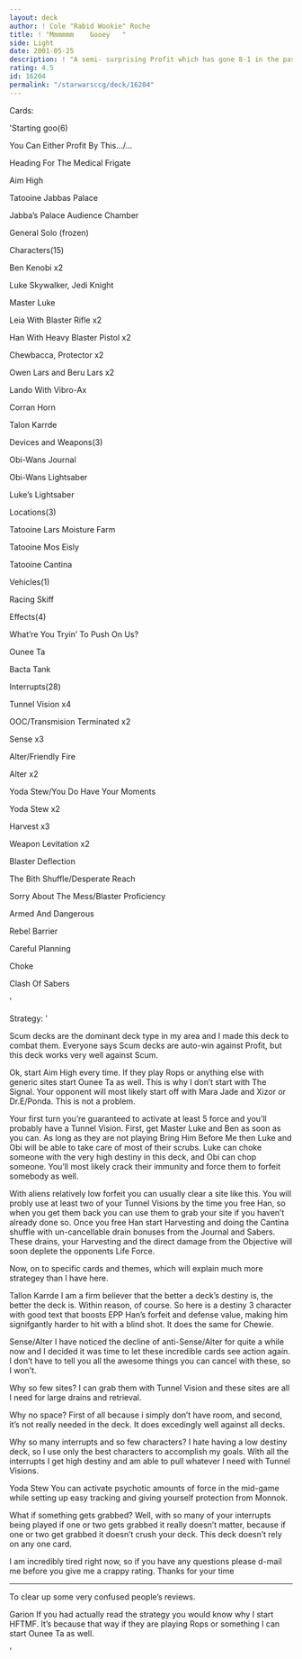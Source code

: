 ```yaml
---
layout: deck
author: ! Cole "Rabid Wookie" Roche
title: ! "Mmmmmm    Gooey   "
side: Light
date: 2001-05-25
description: ! "A semi- surprising Profit which has gone 8-1 in the past three tournaments it’s gone to. Very fast set-up, good activation."
rating: 4.5
id: 16204
permalink: "/starwarsccg/deck/16204"
---
```

Cards: 

'Starting goo(6)

You Can Either Profit By This.../...

Heading For The Medical Frigate

Aim High

Tatooine Jabbas Palace

Jabba’s Palace Audience Chamber

General Solo (frozen)


Characters(15)

Ben Kenobi x2

Luke Skywalker, Jedi Knight

Master Luke

Leia With Blaster Rifle x2

Han With Heavy Blaster Pistol x2

Chewbacca, Protector x2

Owen Lars and Beru Lars x2

Lando With Vibro-Ax

Corran Horn

Talon Karrde


Devices and Weapons(3)

Obi-Wans Journal

Obi-Wans Lightsaber

Luke’s Lightsaber


Locations(3)

Tatooine Lars Moisture Farm

Tatooine Mos Eisly

Tatooine Cantina


Vehicles(1)

Racing Skiff


Effects(4)

What’re You Tryin’ To Push On Us?

Ounee Ta

Bacta Tank


Interrupts(28)

Tunnel Vision x4

OOC/Transmision Terminated x2

Sense x3

Alter/Friendly Fire

Alter x2

Yoda Stew/You Do Have Your Moments

Yoda Stew x2

Harvest x3

Weapon Levitation x2

Blaster Deflection

The Bith Shuffle/Desperate Reach

Sorry About The Mess/Blaster Proficiency

Armed And Dangerous

Rebel Barrier

Careful Planning

Choke

Clash Of Sabers

'

Strategy: '

Scum decks are the dominant deck type in my area and I made this deck to combat them.  Everyone says Scum decks are auto-win against Profit, but this deck works very well against Scum.

   Ok, start Aim High every time.  If they play Rops or anything else with generic sites start Ounee Ta as well.  This is why I don’t start with The Signal.  Your opponent will most likely start off with Mara Jade and Xizor or Dr.E/Ponda.  This is not a problem.  

   Your first turn you’re guaranteed to activate at least 5 force and you’ll probably have a Tunnel Vision.  First, get Master Luke and Ben as soon as you can.  As long as they are not playing Bring Him Before Me then Luke and Obi will be able to take care of most of their scrubs.  Luke can choke someone with the very high destiny in this deck, and Obi can chop someone.  You’ll most likely crack their immunity and force them to forfeit somebody as well. 

   With aliens relatively low forfeit you can usually clear a site like this. You will probly use at least two of your Tunnel Visions by the time you free Han, so when you get them back you can use them to grab your site if you haven’t already done so. Once you free Han start Harvesting and doing the Cantina shuffle with un-cancellable drain bonuses from the Journal and Sabers. These drains, your Harvesting and the direct damage from the Objective will soon deplete the opponents Life Force. 


Now, on to specific cards and themes, which will explain much more strategey than I have here.


Tallon Karrde I am a firm believer that the better a deck’s destiny is, the better the deck is. Within reason, of course. So here is a destiny 3 character with good text that boosts EPP Han’s forfeit and defense value, making him signifgantly harder to hit with a blind shot. It does the same for Chewie.


Sense/Alter I have noticed the decline of anti-Sense/Alter for quite a while now and I decided it was time to let these incredible cards see action again. I don’t have to tell you all the awesome things you can cancel with these, so I won’t.


Why so few sites? I can grab them with Tunnel Vision and these sites are all I need for large drains and retrieval.


Why no space? First of all because i simply don’t have room, and second, it’s not really needed in the deck. It does excedingly well against all decks.


Why so many interrupts and so few characters? I hate having a low destiny deck, so I use only the best characters to accomplish my goals. With all the interrupts I get high destiny and am able to pull whatever I need with Tunnel Visions.


Yoda Stew You can activate psychotic amounts of force in the mid-game while setting up easy tracking and giving yourself protection from Monnok.


What if something gets grabbed? Well, with so many of your interrupts being played if one or two gets grabbed it really doesn’t matter, because if one or two get grabbed it doesn’t crush your deck. This deck doesn’t rely on any one card.


I am incredibly tired right now, so if you have any questions please d-mail me before you give me a crappy rating. Thanks for your time


____________________________________________________________


To clear up some very confused people’s reviews.


Garion If you had actually read the strategy you would know why I start HFTMF. It’s because that way if they are playing Rops or something I can start Ounee Ta as well.




'
